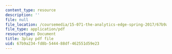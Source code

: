 ```yaml
---
content_type: resource
description: ''
file: null
file_location: /coursemedia/15-071-the-analytics-edge-spring-2017/67b9a234fd8b544488df462551d59e23_fEXkGiLYDug.pdf
file_type: application/pdf
resourcetype: Document
title: 3play pdf file
uid: 67b9a234-fd8b-5444-88df-462551d59e23
---
```

